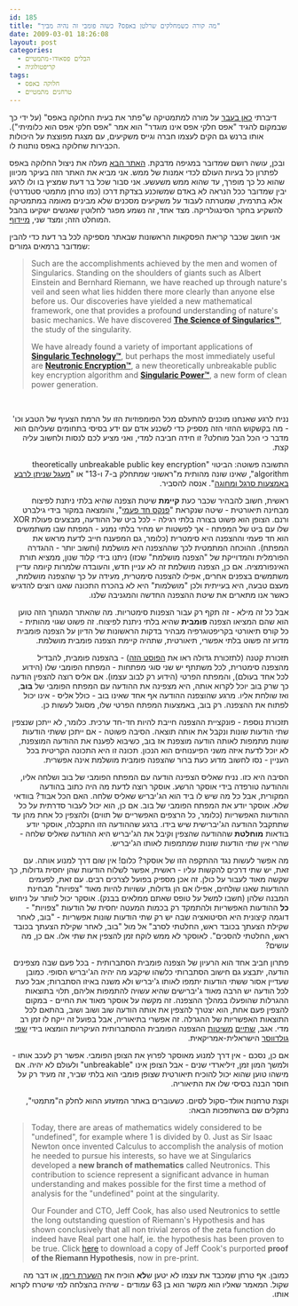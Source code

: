 ```yaml
---
id: 185
title: "מה קורה כשמחלקים שרלטן באפס? כשזה פומבי זה נהיה מביך"
date: 2009-03-01 18:26:08
layout: post
categories: 
  - הבלים פסאודו-מתמטיים
  - קריפטולוגיה
tags: 
  - חלוקה באפס
  - טרחנים מתמטיים
---
```

דיברתי <a href="http://www.gadial.net/?p=169">כאן בעבר</a> על מורה למתמטיקה ש"פתר את בעית החלוקה באפס" (על ידי כך שבמקום להגיד "אפס חלקי אפס אינו מוגדר" הוא אמר "אפס חלקי אפס הוא כלומיתי"). אותו ברנש גם הקים לעצמו חברה וגייס משקיעים, עם מצגת מפוצצת על היכולות הכבירות שחלוקה באפס נותנות לו.

ובכן, עושה רושם שמדובר במגיפה מדבקת. <a href="http://www.singularics.com">האתר הבא</a> מעלה את ניצול החלוקה באפס לפתרון כל בעיות העולם לכדי אמנות של ממש. אני מביא את האתר הזה בעיקר מכיוון שהוא כל כך מופרך, עד שהוא ממש משעשע. אני סבור שכל בר דעת שמציץ בו ולו לרגע יבין שמדובר ככל הנראה לא באדם שמשוכנע בצדקת דרכו (כמו טרחן מתמטי סטנדרטי) אלא בתרמית, שמטרתה לעבוד על משקיעים מסכנים שלא מבינים מאומה במתמטיקה להשקיע בחקר הסינגולריקה. מצד אחד, זה נשמע מפגר לחלוטין שאנשים ישקיעו בהבל המוחלט הזה; ומצד שני, <a href="http://he.wikipedia.org/wiki/%D7%91%D7%A8%D7%A0%D7%A8%D7%93_%D7%9E%D7%99%D7%99%D7%93%D7%95%D7%A3">מיידוף</a>.

אני חושב שכבר קריאת הפסקאות הראשונות שבאתר מספיקה לכל בר דעת כדי להבין שמדובר ברמאים גמורים:
<blockquote>
<p dir="ltr" align="left">Such are the accomplishments achieved by the men and women of Singularics. Standing on the shoulders of giants such as Albert Einstein and Bernhard Riemann, we have reached up through nature's veil and seen what lies hidden there more clearly than anyone else before us. Our discoveries have yielded a new mathematical framework, one that provides a profound understanding of nature's basic mechanics. We have discovered <a href="http://www.singularics.com/science/"><strong>The Science of Singularics™</strong></a>, the study of the singularity.</p>
<p dir="ltr">We have already found a variety of important applications of <a href="http://www.singularics.com/products/"><strong>Singularic Technology™</strong></a>, but perhaps the most immediately useful are <strong><a href="http://www.singularics.com/products/encryption/">Neutronic Encryption™</a></strong>, a new theoretically unbreakable public key encryption algorithm and <a href="http://www.singularics.com/products/power/"><strong>Singularic Power™</strong></a>, a new form of clean power generation.</p>
</blockquote>
<p dir="ltr" align="right">&nbsp;</p>
<p dir="rtl">נניח לרגע שאנחנו מוכנים להתעלם מכל הפומפוזיות הזו על הרמת הצעיף של הטבע וכו' - מה בקשקוש ההזוי הזה מספיק כדי לשכנע אדם עם ידע בסיסי בתחומים שעליהם הוא מדבר כי הכל הבל מוחלט? זו חידה חביבה למדי, ואני מציע לכם לנסות ולחשוב עליה קצת.</p>
<p dir="rtl">התשובה פשוטה: הביטוי "theoretically unbreakable public key encryption algorithm", שאינו שונה מהותית מ"ראשוני שמתחלק ב-7 ו-13" או "<a href="http://www.gadial.net/?p=181">מעגל שניתן לרבע באמצעות סרגל ומחוגה</a>". אנסה להסביר.</p>
<p dir="rtl">ראשית, חשוב להבהיר שכבר כעת <strong>קיימת</strong> שיטת הצפנה שהיא בלתי ניתנת לפיצוח מבחינה תיאורטית - שיטה שנקראת "<a href="http://www.google.com/url?sa=U&amp;start=1&amp;q=http://he.wikipedia.org/wiki/%25D7%25A4%25D7%25A0%25D7%25A7%25D7%25A1_%25D7%2597%25D7%2593-%25D7%25A4%25D7%25A2%25D7%259E%25D7%2599&amp;ei=WbWqSdfCDIyI1QXlrsnAAg&amp;usg=AFQjCNEnJqPVbZXc4Hi2jGxMjF5djs0Aig">פנקס חד פעמי</a>", והומצאה במקור בידי גילברט ורנם. הצופן הוא פשוט בצורה בלתי רגילה - לכל ביט של ההודעה, מבצעים פעולת XOR שלו עם ביט של המפתח - אך לפשטות יש מחיר בלתי נמנע - המפתח שבו משתמשים הוא חד פעמי וההצפנה היא סימטרית (כלומר, גם המפענח חייב לדעת מראש את המפתח). ההוכחה המתמטית לכך שההצפנה היא מושלמת (וחשוב יותר - ההגדרה הפורמלית והמדוייקת של "הצפנה מושלמת" שכזו) ניתנו בידי קלוד שנון, ממציא תורת האינפורמציה. אם כן, הצפנה מושלמת זה לא עניין חדש, והעובדה שלמרות קיומה עדיין משתמשים בצפנים אחרים, אפילו להצפנה סימטרית, מעידה על כך שהצפנה מושלמת, מעצם טבעה, היא בעייתית ולכן "מושלמות" היא לא בהכרח התכונה שאנו רוצים להדגיש כאשר אנו מתארים את שיטת ההצפנה החדשה והמגניבה שלנו.</p>
<p dir="rtl">אבל כל זה מילא - זה תקף רק עבור הצפנות סימטריות. מה שהאתר המגוחך הזה טוען הוא שהם המציאו הצפנה <strong>פומבית</strong> שהיא בלתי ניתנת לפיצוח. זה פשוט שגוי מהותית - כל קורס תיאורטי בקריפטוגרפיה מבהיר בדקות הראשונות של הדיון על הצפנה פומבית מדוע זה פשוט בלתי אפשרי, תיאורטית, שתהיה קיימת הצפנה פומבית מושלמת.</p>
<p dir="rtl">תזכורת קטנה (לתזכורת גדולה ראו את <a href="http://www.gadial.net/?p=90">הפוסט הזה</a>) - בהצפנה פומבית, להבדיל מהצפנה סימטרית, לכל משתתף יש שני סוגי מפתחות - המפתח הפומבי שלו (הידוע לכל אחד בעולם), והמפתח הפרטי (הידוע רק לבוב עצמו). אם אליס רוצה להצפין הודעה כך שרק בוב יוכל לקרוא אותה, היא מצפינה את ההודעה עם המפתח הפומבי של <strong>בוב</strong>, ואז שולחת אליו. מרגע שהוצפנה ההודעה אף אחד שאינו בוב - כולל אליס - אינו יכול לפתוח את ההצפנה. רק בוב, באמצעות המפתח הפרטי שלו, מסוגל לעשות כן.</p>
<p dir="rtl">תזכורת נוספת - פונקציית ההצפנה חייבת להיות חד-חד ערכית. כלומר, לא ייתכן שנצפין שתי הודעות שונות ונקבל את אותה תוצאה. הסיבה פשוטה - אם ייתכן ששתי הודעות שונות מתמפות לאותה הודעה מוצפנת אז בוב, כשיבוא לפענח את ההודעה המוצפנת, לא יוכל לדעת איזה משני הפיענוחים הוא הנכון. תכונה זו היא התכונה הקריטית בכל העניין - נסו לחשוב מדוע כעת ברור שהצפנה פומבית מושלמת אינה אפשרית.</p>
<p dir="rtl">הסיבה היא כזו. נניח שאליס הצפינה הודעה עם המפתח הפומבי של בוב ושלחה אליו, וההודעה טורפדה בידי אוסקר הרשע. אוסקר רוצה לדעת מה היה כתוב בהודעה המקורית, אבל כל מה שיש לו ביד הוא הג'יבריש שאליס שלחה. האם הכל אבוד? בוודאי שלא. אוסקר יודע את המפתח הפומבי של בוב. אם כן, הוא יכול לעבור סדרתית על כל ההודעות האפשריות (כלומר, כל הרצפים האפשריים של תווים) ולהצפין כל אחת מהן עד שתתקבל ההודעה הג'יברישית שיש בידו. ברגע שההודעה הזו התקבלה, אוסקר יודע בודאות <strong>מוחלטת</strong> שההודעה שהצפין וקיבל את הג'יבריש היא ההודעה שאליס שלחה - שהרי אין שתי הודעות שונות שמתמפות לאותו הג'יבריש.</p>
<p dir="rtl">מה אפשר לעשות נגד ההתקפה הזו של אוסקר? כלום! אין שום דרך למנוע אותה. עם זאת, יש שתי דרכים להקשות עליו - ראשית, אפשר לשלוח הודעות שהן יחסית גדולות, כך שקשה מאוד לעבור על כולן. זה אכן מספיק בפועל לצרכים רבים. עם זאת, לפעמים ההודעות שאנו שולחים, אפילו אם הן גדולות, עשויות להיות מאוד "צפויות" מבחינת המבנה שלהן (חשבו למשל על טופס שאתם ממלאים בבנק). אוסקר יכול לוותר על ניחוש <strong>כל</strong> ההודעות האפשריות ולהתמקד רק בכמות המעטה יחסית של הודעות "צפויות" - דוגמה קיצונית היא הסיטואציה שבה יש רק שתי הודעות שונות אפשריות - "בוב, לאחר שקילת הצעתך בכובד ראש, החלטתי לסרב" אל מול "בוב, לאחר שקילת הצעתך בכובד ראש, החלטתי להסכים". לאוסקר לא ממש לוקח זמן להצפין את שתי אלו. אם כן, מה עושים?</p>
<p dir="rtl">פתרון חביב אחד הוא הרעיון של הצפנה פומבית הסתברותית - בכל פעם שבה מצפינים הודעה, יתבצע גם חישוב הסתברותי כלשהו שיקבע מה יהיה הג'יבריש הסופי. כמובן שעדיין אסור ששתי הודעות יתמפו לאותו ג'יבריש ולא משנה באיזו הסתברות; אבל כעת לכל הודעה יש הרבה מאוד ג'יברישים שהיא עשויה להתמפות אליהם, תלוי בתוצאות ההגרלות שהופעלו במהלך ההצפנה. זה מקשה על אוסקר מאוד את החיים - במקום להצפין פעם אחת, הוא יצטרך להצפין את אותה הודעה שוב ושוב ושוב, בהתאם לכל התוצאות האפשריות של ההגרלה. זה אפשרי בתיאוריה, אבל בפועל זה ייקח לו זמן רב מדי. אגב, <a href="http://en.wikipedia.org/wiki/Goldwasser-Micali_cryptosystem">שתיים</a> <a href="http://he.wikipedia.org/wiki/%D7%94%D7%A6%D7%A4%D7%A0%D7%AA_%D7%91%D7%9C%D7%95%D7%9D-%D7%92%D7%95%D7%9C%D7%93%D7%95%D7%95%D7%A1%D7%A8">משיטות</a> ההצפנה הפומבית ההסתברותית העיקריות הומצאו בידי <a href="http://he.wikipedia.org/wiki/%D7%A9%D7%A4%D7%99_%D7%92%D7%95%D7%9C%D7%93%D7%95%D7%95%D7%A1%D7%A8">שפי גולדווסר</a> הישראלית-אמריקאית.</p>
<p dir="rtl">אם כן, נסכם - אין דרך למנוע מאוסקר לפרוץ את הצופן הפומבי. אפשר רק לעכב אותו - ולמשך המון זמן, זיליארדי שנים - אבל הצופן אינו "unbreakable" ולעולם לא יהיה. אם מישהו טוען שהוא יכול להוכיח תיאורטית שצופן פומבי הוא בלתי שביר, זה מעיד רק על חוסר הבנה בסיסי שלו את התיאוריה.</p>
<p dir="rtl">וקצת טרחנות אולד-סקול לסיום. כשעוברים באתר המזעזע ההוא לחלק ה"מתמטי", נתקלים שם בהשתפכות הבאה:</p>

<blockquote>
<p dir="ltr" align="left">Today, there are areas of mathematics widely considered to be "undefined", for example where 1 is divided by 0. Just as Sir Isaac Newton once invented Calculus to accomplish the analysis of motion he needed to pursue his interests, so have we at Singularics developed a <strong>new branch of mathematics</strong> called Neutronics. This contribution to science represent a significant advance in human understanding and makes possible for the first time a method of analysis for the "undefined" point at the singularity.</p>
<p dir="ltr">Our Founder and CTO, Jeff Cook, has also used Neutronics to settle the long outstanding question of Riemann's Hypothesis and has shown conclusively that all non trivial zeros of the zeta function do indeed have Real part one half, ie. the hypothesis has been proven to be true. Click <a href="http://www.singularics.com/science/mathematics/rh.php">here</a> to download a copy of Jeff Cook's purported <strong>proof of the Riemann Hypothesis</strong>, now in pre-print.  <!-- end page content--></p>
</blockquote>
<p dir="rtl" align="right">כמובן. אף טרחן שמכבד את עצמו לא יטען ש<strong>לא</strong> הוכיח את <a href="http://www.google.com/url?sa=U&amp;start=1&amp;q=http://he.wikipedia.org/wiki/%25D7%2594%25D7%25A9%25D7%25A2%25D7%25A8%25D7%25AA_%25D7%25A8%25D7%2599%25D7%259E%25D7%259F&amp;ei=2LaqScLcGszD_gbagrjtDw&amp;usg=AFQjCNHYc7iK59axJHIxA_l6O9f0F9tXvQ">השערת רימן</a>, או דבר מה שקול. המאמר שאליו הוא מקשר הוא בן 63 עמודים - שיהיה בהצלחה למי שיטרח לקרוא אותו.</p>
